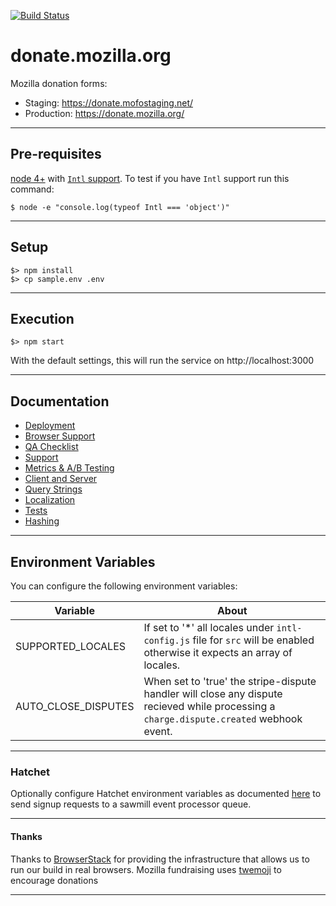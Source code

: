 [![Build Status](https://travis-ci.org/mozilla/donate.mozilla.org.svg?branch=master)](https://travis-ci.org/mozilla/donate.mozilla.org)

# donate.mozilla.org
Mozilla donation forms:

* Staging: https://donate.mofostaging.net/
* Production: https://donate.mozilla.org/

---

## Pre-requisites

[node 4+](https://nodejs.org/) with [`Intl` support](https://github.com/joyent/node/wiki/Intl).  To test if you have `Intl` support run this command:

`$ node -e "console.log(typeof Intl === 'object')"`

---

## Setup

```
$> npm install
$> cp sample.env .env
```

---

## Execution

```
$> npm start
```

With the default settings, this will run the service on http://localhost:3000

---

## Documentation

- [Deployment](docs/Deployment.md)
- [Browser Support](docs/Browser_Support.md)
- [QA Checklist](docs/QA_Checklist.md)
- [Support](docs/Support.md)
- [Metrics & A/B Testing](docs/Metrics.md)
- [Client and Server](docs/Client_Server.md)
- [Query Strings](docs/Query_Strings.md)
- [Localization](docs/Localization.md)
- [Tests](docs/Tests.md)
- [Hashing](docs/Hashing.md)

---

## Environment Variables

You can configure the following environment variables:

|Variable|About|
|--------|-----|
| SUPPORTED_LOCALES | If set to '*' all locales under `intl-config.js` file for `src` will be enabled otherwise it expects an array of locales.
| AUTO_CLOSE_DISPUTES | When set to 'true' the stripe-dispute handler will close any dispute recieved while processing a `charge.dispute.created` webhook event.

---

### Hatchet

Optionally configure Hatchet environment variables as documented [here](https://github.com/jbuck/hatchet) to send signup requests to a sawmill event processor queue.

---

#### Thanks

Thanks to [BrowserStack](https://www.browserstack.com/) for providing the infrastructure that allows us to run our build in real browsers.
Mozilla fundraising uses [twemoji](https://github.com/twitter/twemoji) to encourage donations

---
